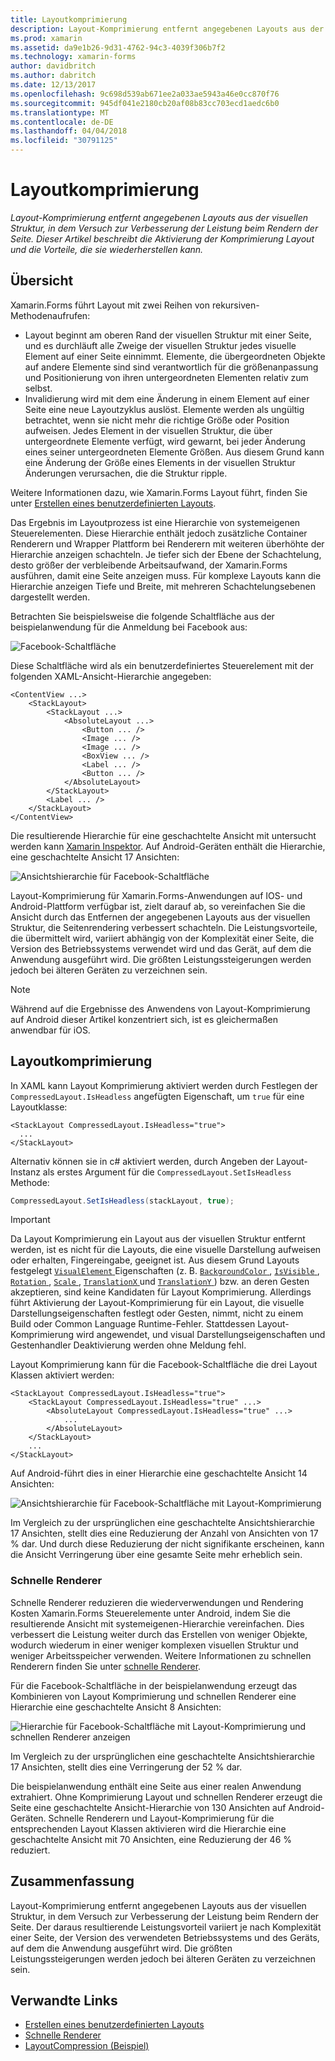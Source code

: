 ```yaml
---
title: Layoutkomprimierung
description: Layout-Komprimierung entfernt angegebenen Layouts aus der visuellen Struktur, in dem Versuch zur Verbesserung der Leistung beim Rendern der Seite. Dieser Artikel beschreibt die Aktivierung der Komprimierung Layout und die Vorteile, die sie wiederherstellen kann.
ms.prod: xamarin
ms.assetid: da9e1b26-9d31-4762-94c3-4039f306b7f2
ms.technology: xamarin-forms
author: davidbritch
ms.author: dabritch
ms.date: 12/13/2017
ms.openlocfilehash: 9c698d539ab671ee2a033ae5943a46e0cc870f76
ms.sourcegitcommit: 945df041e2180cb20af08b83cc703ecd1aedc6b0
ms.translationtype: MT
ms.contentlocale: de-DE
ms.lasthandoff: 04/04/2018
ms.locfileid: "30791125"
---
```

# <a name="layout-compression"></a>Layoutkomprimierung

_Layout-Komprimierung entfernt angegebenen Layouts aus der visuellen Struktur, in dem Versuch zur Verbesserung der Leistung beim Rendern der Seite. Dieser Artikel beschreibt die Aktivierung der Komprimierung Layout und die Vorteile, die sie wiederherstellen kann._

## <a name="overview"></a>Übersicht

Xamarin.Forms führt Layout mit zwei Reihen von rekursiven-Methodenaufrufen:

- Layout beginnt am oberen Rand der visuellen Struktur mit einer Seite, und es durchläuft alle Zweige der visuellen Struktur jedes visuelle Element auf einer Seite einnimmt. Elemente, die übergeordneten Objekte auf andere Elemente sind sind verantwortlich für die größenanpassung und Positionierung von ihren untergeordneten Elementen relativ zum selbst.
- Invalidierung wird mit dem eine Änderung in einem Element auf einer Seite eine neue Layoutzyklus auslöst. Elemente werden als ungültig betrachtet, wenn sie nicht mehr die richtige Größe oder Position aufweisen. Jedes Element in der visuellen Struktur, die über untergeordnete Elemente verfügt, wird gewarnt, bei jeder Änderung eines seiner untergeordneten Elemente Größen. Aus diesem Grund kann eine Änderung der Größe eines Elements in der visuellen Struktur Änderungen verursachen, die die Struktur ripple.

Weitere Informationen dazu, wie Xamarin.Forms Layout führt, finden Sie unter [Erstellen eines benutzerdefinierten Layouts](~/xamarin-forms/user-interface/layouts/custom.md).

Das Ergebnis im Layoutprozess ist eine Hierarchie von systemeigenen Steuerelementen. Diese Hierarchie enthält jedoch zusätzliche Container Renderern und Wrapper Plattform bei Renderern mit weiteren überhöhte der Hierarchie anzeigen schachteln. Je tiefer sich der Ebene der Schachtelung, desto größer der verbleibende Arbeitsaufwand, der Xamarin.Forms ausführen, damit eine Seite anzeigen muss. Für komplexe Layouts kann die Hierarchie anzeigen Tiefe und Breite, mit mehreren Schachtelungsebenen dargestellt werden.

Betrachten Sie beispielsweise die folgende Schaltfläche aus der beispielanwendung für die Anmeldung bei Facebook aus:

![](layout-compression-images/facebook-button.png "Facebook-Schaltfläche")

Diese Schaltfläche wird als ein benutzerdefiniertes Steuerelement mit der folgenden XAML-Ansicht-Hierarchie angegeben:

```xaml
<ContentView ...>
    <StackLayout>
        <StackLayout ...>
            <AbsoluteLayout ...>
                <Button ... />    
                <Image ... />
                <Image ... />
                <BoxView ... />
                <Label ... />
                <Button ... />
            </AbsoluteLayout>
        </StackLayout>
        <Label ... />
    </StackLayout>    
</ContentView>
```

Die resultierende Hierarchie für eine geschachtelte Ansicht mit untersucht werden kann [Xamarin Inspektor](~/tools/inspector/index.md). Auf Android-Geräten enthält die Hierarchie, eine geschachtelte Ansicht 17 Ansichten:

![](layout-compression-images/no-compression.png "Ansichtshierarchie für Facebook-Schaltfläche")

Layout-Komprimierung für Xamarin.Forms-Anwendungen auf IOS- und Android-Plattform verfügbar ist, zielt darauf ab, so vereinfachen Sie die Ansicht durch das Entfernen der angegebenen Layouts aus der visuellen Struktur, die Seitenrendering verbessert schachteln. Die Leistungsvorteile, die übermittelt wird, variiert abhängig von der Komplexität einer Seite, die Version des Betriebssystems verwendet wird und das Gerät, auf dem die Anwendung ausgeführt wird. Die größten Leistungssteigerungen werden jedoch bei älteren Geräten zu verzeichnen sein.

> [!NOTE]
> Während auf die Ergebnisse des Anwendens von Layout-Komprimierung auf Android dieser Artikel konzentriert sich, ist es gleichermaßen anwendbar für iOS.

## <a name="layout-compression"></a>Layoutkomprimierung

In XAML kann Layout Komprimierung aktiviert werden durch Festlegen der `CompressedLayout.IsHeadless` angefügten Eigenschaft, um `true` für eine Layoutklasse:

```xaml
<StackLayout CompressedLayout.IsHeadless="true">
  ...
</StackLayout>   
```

Alternativ können sie in c# aktiviert werden, durch Angeben der Layout-Instanz als erstes Argument für die `CompressedLayout.SetIsHeadless` Methode:

```csharp
CompressedLayout.SetIsHeadless(stackLayout, true);
```

> [!IMPORTANT]
> Da Layout Komprimierung ein Layout aus der visuellen Struktur entfernt werden, ist es nicht für die Layouts, die eine visuelle Darstellung aufweisen oder erhalten, Fingereingabe, geeignet ist. Aus diesem Grund Layouts festgelegt [ `VisualElement` ](https://developer.xamarin.com/api/type/Xamarin.Forms.VisualElement/) Eigenschaften (z. B. [ `BackgroundColor` ](https://developer.xamarin.com/api/property/Xamarin.Forms.VisualElement.BackgroundColor/), [ `IsVisible` ](https://developer.xamarin.com/api/property/Xamarin.Forms.VisualElement.IsVisible/), [ `Rotation` ](https://developer.xamarin.com/api/property/Xamarin.Forms.VisualElement.Rotation/), [ `Scale` ](https://developer.xamarin.com/api/property/Xamarin.Forms.VisualElement.Scale/), [ `TranslationX` ](https://developer.xamarin.com/api/property/Xamarin.Forms.VisualElement.TranslationX/) und [ `TranslationY` ](https://developer.xamarin.com/api/property/Xamarin.Forms.VisualElement.TranslationY/)) bzw. an deren Gesten akzeptieren, sind keine Kandidaten für Layout Komprimierung. Allerdings führt Aktivierung der Layout-Komprimierung für ein Layout, die visuelle Darstellungseigenschaften festlegt oder Gesten, nimmt, nicht zu einem Build oder Common Language Runtime-Fehler. Stattdessen Layout-Komprimierung wird angewendet, und visual Darstellungseigenschaften und Gestenhandler Deaktivierung werden ohne Meldung fehl.

Layout Komprimierung kann für die Facebook-Schaltfläche die drei Layout Klassen aktiviert werden:

```xaml
<StackLayout CompressedLayout.IsHeadless="true">
    <StackLayout CompressedLayout.IsHeadless="true" ...>
        <AbsoluteLayout CompressedLayout.IsHeadless="true" ...>
            ...
        </AbsoluteLayout>
    </StackLayout>
    ...
</StackLayout>  
```

Auf Android-führt dies in einer Hierarchie eine geschachtelte Ansicht 14 Ansichten:

![](layout-compression-images/layout-compression.png "Ansichtshierarchie für Facebook-Schaltfläche mit Layout-Komprimierung")

Im Vergleich zu der ursprünglichen eine geschachtelte Ansichtshierarchie 17 Ansichten, stellt dies eine Reduzierung der Anzahl von Ansichten von 17 % dar. Und durch diese Reduzierung der nicht signifikante erscheinen, kann die Ansicht Verringerung über eine gesamte Seite mehr erheblich sein.

### <a name="fast-renderers"></a>Schnelle Renderer

Schnelle Renderer reduzieren die wiederverwendungen und Rendering Kosten Xamarin.Forms Steuerelemente unter Android, indem Sie die resultierende Ansicht mit systemeigenen-Hierarchie vereinfachen. Dies verbessert die Leistung weiter durch das Erstellen von weniger Objekte, wodurch wiederum in einer weniger komplexen visuellen Struktur und weniger Arbeitsspeicher verwenden. Weitere Informationen zu schnellen Renderern finden Sie unter [schnelle Renderer](~/xamarin-forms/internals/fast-renderers.md).

Für die Facebook-Schaltfläche in der beispielanwendung erzeugt das Kombinieren von Layout Komprimierung und schnellen Renderer eine Hierarchie eine geschachtelte Ansicht 8 Ansichten:

![](layout-compression-images/layout-compression-with-fast-renderers.png "Hierarchie für Facebook-Schaltfläche mit Layout-Komprimierung und schnellen Renderer anzeigen")

Im Vergleich zu der ursprünglichen eine geschachtelte Ansichtshierarchie 17 Ansichten, stellt dies eine Verringerung der 52 % dar.

Die beispielanwendung enthält eine Seite aus einer realen Anwendung extrahiert. Ohne Komprimierung Layout und schnellen Renderer erzeugt die Seite eine geschachtelte Ansicht-Hierarchie von 130 Ansichten auf Android-Geräten. Schnelle Renderern und Layout-Komprimierung für die entsprechenden Layout Klassen aktivieren wird die Hierarchie eine geschachtelte Ansicht mit 70 Ansichten, eine Reduzierung der 46 % reduziert.

## <a name="summary"></a>Zusammenfassung

Layout-Komprimierung entfernt angegebenen Layouts aus der visuellen Struktur, in dem Versuch zur Verbesserung der Leistung beim Rendern der Seite. Der daraus resultierende Leistungsvorteil variiert je nach Komplexität einer Seite, der Version des verwendeten Betriebssystems und des Geräts, auf dem die Anwendung ausgeführt wird. Die größten Leistungssteigerungen werden jedoch bei älteren Geräten zu verzeichnen sein.


## <a name="related-links"></a>Verwandte Links

- [Erstellen eines benutzerdefinierten Layouts](~/xamarin-forms/user-interface/layouts/custom.md)
- [Schnelle Renderer](~/xamarin-forms/internals/fast-renderers.md)
- [LayoutCompression (Beispiel)](https://developer.xamarin.com/samples/xamarin-forms/userinterface/layoutcompression/)
